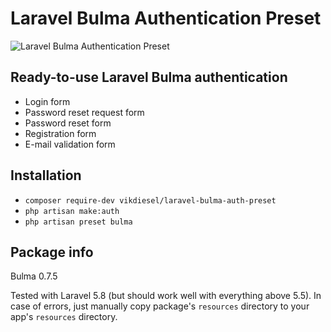 Laravel Bulma Authentication Preset
======

![Laravel Bulma Authentication Preset](https://justboil.me/images/laravel-bulma-auth.png)


## Ready-to-use Laravel Bulma authentication

- Login form
- Password reset request form
- Password reset form
- Registration form
- E-mail validation form

## Installation

- `composer require-dev vikdiesel/laravel-bulma-auth-preset`
- `php artisan make:auth`
- `php artisan preset bulma`

## Package info

Bulma 0.7.5

Tested with Laravel 5.8 (but should work well with everything above 5.5). In case of errors, just manually copy package's `resources` directory to your app's `resources` directory.

